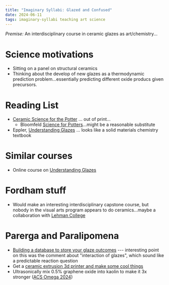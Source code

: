 ```yaml
---
title: "Imaginary Syllabi: Glazed and Confused"
date: 2024-06-11
tags: imaginary-syllabi teaching art science
---
```


*Premise:*  An interdisciplinary course in ceramic glazes as art/chemistry...

# Science motivations

- Sitting on a panel on structural ceramics
- Thinking about the develop of new glazes as a thermodynamic prediction problem...essentially predicting different oxide producs given precursors. 

# Reading List

- [Ceramic Science for the Potter](https://books.google.com/books/about/Ceramic_Science_for_the_Potter.html?id=JlgqAAAACAAJ) ... out of print...
    - Bloomfeld [Science for Potters](https://amzn.to/4aXrjm3)...might be a reasonable substitute
- Eppler, [Understanding Glazes](https://www.wiley.com/en-cn/Understanding+Glazes-p-9781574982220) ... looks like a solid materials chemistry textbook

# Similar courses

- Online course on [Understanding Glazes](https://ceramicmaterialsworkshop.com/courses/understanding-glazes.html)

# Fordham stuff

- Would make an interesting interdisciplinary capstone course, but nobody in the visual arts program appears to do ceramics...maybe a collaboration with [Lehman College](https://lehman-undergraduate.catalog.cuny.edu/departments/ART-LEH/courses)

# Parerga and Paralipomena

- [Building a database to store your glaze outcomes](https://www.alexreichert.com/blog/graph-based-ceramics) --- interesting point on this was the comment about "interaction of glazes", which sound like a predictable reaction question
- Get a [ceramic extrusion 3d printer and make some cool things](https://www.eazao.com)
- Ultrasonically mix 0.5% graphene oxide into kaolin to make it 3x stronger ([ACS Omega 2024](https://pubs.acs.org/doi/10.1021/acsomega.4c05748))